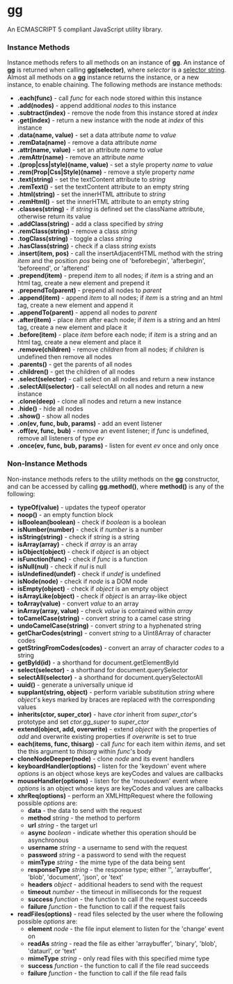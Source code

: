 gg
==

An ECMASCRIPT 5 compliant JavaScript utility library.

### Instance Methods
Instance methods refers to all methods on an instance of **gg**.
An instance of **gg** is returned when calling **gg(selector)**, where *selector* is a [selector string](http://www.w3.org/TR/selectors-api2/#findelements).
Almost all methods on a **gg** instance returns the instance, or a new instance, to enable chaining. The following methods are instance methods:
- **.each(func)** - call *func* for each node stored within this instance
- **.add(nodes)** - append additional *nodes* to this instance
- **.subtract(index)** - remove the node from this instance stored at *index*
- **.get(index)** - return a new instance with the node at *index* of this instance
- **.data(name, value)** - set a data attribute *name* to *value*
- **.remData(name)** - remove a data attribute *name*
- **.attr(name, value)** - set an attribute *name* to *value*
- **.remAttr(name)** - remove an attribute *name*
- **.(prop|css|style)(name, value)** - set a style property *name* to *value*
- **.rem(Prop|Css|Style)(name)** - remove a style property *name*
- **.text(string)** - set the textContent attribute to *string*
- **.remText()** - set the textContent attribute to an empty string
- **.html(string)** - set the innerHTML attribute to *string*
- **.remHtml()** - set the innerHTML attribute to an empty string
- **.classes(string)** - if *string* is defined set the className attribute, otherwise return its value
- **.addClass(string)** - add a class specified by *string*
- **.remClass(string)** - remove a class *string*
- **.togClass(string)** - toggle a class *string*
- **.hasClass(string)** - check if a class *string* exists
- **.insert(item, pos)** - call the insertAdjacentHTML method with the string *item* and the position *pos* being one of 'beforebegin', 'afterbegin', 'beforeend', or 'afterend'
- **.prepend(item)** - prepend *item* to all nodes; if *item* is a string and an html tag, create a new element and prepend it
- **.prependTo(parent)** - prepend all nodes to *parent*
- **.append(item)** - append *item* to all nodes; if *item* is a string and an html tag, create a new element and append it
- **.appendTo(parent)** - append all nodes to *parent*
- **.after(item)** - place *item* after each node; if *item* is a string and an html tag, create a new element and place it
- **.before(item)** - place *item* before each node; if *item* is a string and an html tag, create a new element and place it
- **.remove(children)** - remove *children* from all nodes; if *children* is undefined then remove all nodes
- **.parents()** - get the parents of all nodes
- **.children()** - get the children of all nodes
- **.select(selector)** - call select on all nodes and return a new instance
- **.selectAll(selector)** - call selectAll on all nodes and return a new instance
- **.clone(deep)** - clone all nodes and return a new instance
- **.hide()** - hide all nodes
- **.show()** - show all nodes
- **.on(ev, func, bub, params)** - add an event listener
- **.off(ev, func, bub)** - remove an event listener; if *func* is undefined, remove all listeners of type *ev*
- **.once(ev, func, bub, params)** - listen for event *ev* once and only once

### Non-Instance Methods
Non-instance methods refers to the utility methods on the **gg** constructor, and can be accessed by calling **gg.method()**, where **method()** is any of the following:
- **typeOf(value)** - updates the typeof operator
- **noop()** - an empty function block
- **isBoolean(boolean)** - check if *boolean* is a boolean
- **isNumber(number)** - check if *number* is a number
- **isString(string)** - check if *string* is a string
- **isArray(array)** - check if *array* is an array
- **isObject(object)** - check if *object* is an object
- **isFunction(func)** - check if *func* is a function
- **isNull(nul)** - check if *nul* is null
- **isUndefined(undef)** - check if *undef* is undefined
- **isNode(node)** - check if *node* is a DOM node
- **isEmpty(object)** - check if *object* is an empty object
- **isArrayLike(object)** - check if *object* is an array-like object
- **toArray(value)** - convert *value* to an array
- **inArray(array, value)** - check *value* is contained within *array*
- **toCamelCase(string)** - convert *string* to a camel case string
- **undoCamelCase(string)** - convert *string* to a hyphenated string
- **getCharCodes(string)** - convert *string* to a Uint8Array of character codes
- **getStringFromCodes(codes)** - convert an array of character *codes* to a string
- **getById(id)** - a shorthand for document.getElementById
- **select(selector)** - a shorthand for document.querySelector
- **selectAll(selector)** - a shorthand for document.querySelectorAll
- **uuid()** - generate a universally unique id
- **supplant(string, object)** - perform variable substitution *string* where *object*'s keys marked by braces are replaced with the corresponding values
- **inherits(ctor, super_ctor)** - have *ctor* inherit from *super_ctor*'s prototype and set *ctor.gg_super* to *super_ctor*
- **extend(object, add, overwrite)** - extend *object* with the properties of *add* and overwrite existing properties if *overwrite* is set to true
- **each(items, func, thisarg)** - call *func* for each item within *items*, and set the this argument to *thisarg* within *func*'s body
- **cloneNodeDeeper(node)** - clone *node* and its event handlers
- **keyboardHandler(options)** - listen for the 'keydown' event where *options* is an object whose keys are keyCodes and values are callbacks
- **mouseHandler(options)** - listen for the 'mousedown' event where *options* is an object whose keys are keyCodes and values are callbacks
- **xhrReq(options)** - perform an XMLHttpRequest where the following possible *options* are:
  - **data** - the data to send with the request
  - **method** _string_ - the method to perform
  - **url** _string_ - the target url
  - **async** _boolean_ - indicate whether this operation should be asynchronous
  - **username** _string_ - a username to send with the request
  - **password** _string_ - a password to send with the request
  - **mimType** _string_ - the mime type of the data being sent
  - **responseType** _string_ - the response type; either '', 'arraybuffer', 'blob', 'document', 'json', or 'text'
  - **headers** _object_ - additional headers to send with the request
  - **timeout** _number_ - the timeout in milliseconds for the request
  - **success** _function_ - the function to call if the request succeeds
  - **failure** _function_ - the function to call if the request fails
- **readFiles(options)** - read files selected by the user where the following possible *options* are:
  - **element** _node_ - the file input element to listen for the 'change' event on
  - **readAs** _string_ - read the file as either 'arraybuffer', 'binary', 'blob', 'dataurl', or 'text'
  - **mimeType** _string_ - only read files with this specified mime type
  - **success** _function_ - the function to call if the file read succeeds
  - **failure** _function_ - the function to call if the file read fails
